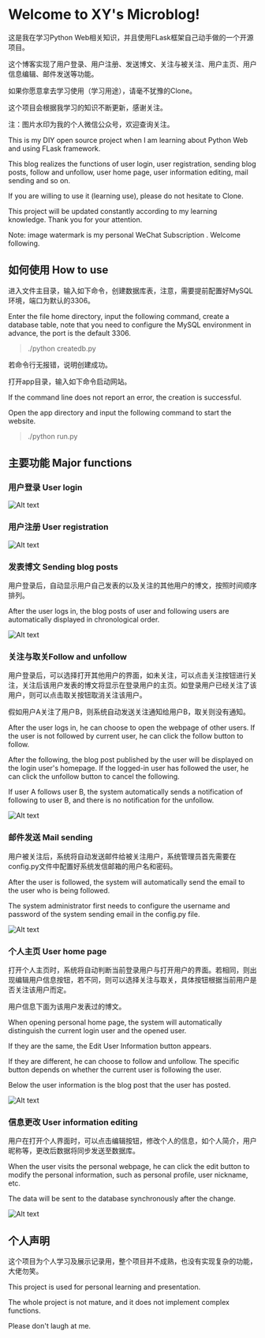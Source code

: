 # Welcome to XY's Microblog!


这是我在学习Python Web相关知识，并且使用FLask框架自己动手做的一个开源项目。

这个博客实现了用户登录、用户注册、发送博文、关注与被关注、用户主页、用户信息编辑、邮件发送等功能。

如果你愿意拿去学习使用（学习用途），请毫不犹豫的Clone。

这个项目会根据我学习的知识不断更新，感谢关注。

注：图片水印为我的个人微信公众号，欢迎查询关注。

This is my DIY open source project when I am learning about Python Web and using FLask framework.

This blog realizes the functions of user login, user registration, sending blog posts, follow and unfollow, user home page, user information editing, mail sending and so on.

If you are willing to use it (learning use), please do not hesitate to Clone.

This project will be updated constantly according to my learning knowledge. Thank you for your attention.

Note: image watermark is my personal WeChat Subscription . Welcome following.

## 如何使用  How to use

进入文件主目录，输入如下命令，创建数据库表，注意，需要提前配置好MySQL环境，端口为默认的3306。

Enter the file home directory, input the following command, create a database table, note that you need to configure the MySQL environment in advance, the port is the default 3306.

>./python createdb.py 


若命令行无报错，说明创建成功。

打开app目录，输入如下命令启动网站。

If the command line does not report an error, the creation is successful.

Open the app directory and input the following command to start the website.

>./python run.py

## 主要功能 Major functions

### 用户登录 User login

![Alt text](https://github.com/xysecurity/microblog/raw/master/image/login.png)

### 用户注册 User registration

![Alt text](https://github.com/xysecurity/microblog/raw/master/image/register.png)

### 发表博文 Sending blog posts
用户登录后，自动显示用户自己发表的以及关注的其他用户的博文，按照时间顺序排列。

After the user logs in, the blog posts of user and following users are automatically displayed in chronological order.

![Alt text](https://github.com/xysecurity/microblog/raw/master/image/login-in.jpg)

### 关注与取关Follow and unfollow

用户登录后，可以选择打开其他用户的界面，如未关注，可以点击关注按钮进行关注，关注后该用户发表的博文将显示在登录用户的主页。如登录用户已经关注了该用户，则可以点击取关按钮取消关注该用户。

假如用户A关注了用户B，则系统自动发送关注通知给用户B，取关则没有通知。

After the user logs in, he can choose to open the webpage of other users. If the user is not followed by current user, he can click the follow button to follow. 

After the following, the blog post published by the user will be displayed on the login user's homepage. If the logged-in user has followed the user, he can click the unfollow button to cancel the following.

If user A follows user B, the system automatically sends a notification of following to user B, and there is no notification for the unfollow.

![Alt text](https://github.com/xysecurity/microblog/raw/master/image/follow.jpg)

### 邮件发送 Mail sending
用户被关注后，系统将自动发送邮件给被关注用户，系统管理员首先需要在config.py文件中配置好系统发信邮箱的用户名和密码。

After the user is followed, the system will automatically send the email to the user who is being followed. 

The system administrator first needs to configure the username and password of the system sending email in the config.py file.

![Alt text](https://github.com/xysecurity/microblog/raw/master/image/email.jpg)

### 个人主页 User home page
打开个人主页时，系统将自动判断当前登录用户与打开用户的界面。若相同，则出现编辑用户信息按钮，若不同，则可以选择关注与取关，具体按钮根据当前用户是否关注该用户而定。

用户信息下面为该用户发表过的博文。

When opening personal home page, the system will automatically distinguish the current login user and the opened user.

If they are the same, the Edit User Information button appears. 

If they are different, he can choose to follow and unfollow. The specific button depends on whether the current user is following the user.

Below the user information is the blog post that the user has posted.

![Alt text](https://github.com/xysecurity/microblog/raw/master/image/personal.jpg)


### 信息更改 User information editing
用户在打开个人界面时，可以点击编辑按钮，修改个人的信息，如个人简介，用户昵称等，更改后数据将同步发送至数据库。

When the user visits the personal webpage, he can click the edit button to modify the personal information, such as personal profile, user nickname, etc.

The data will be sent to the database synchronously after the change.

![Alt text](https://github.com/xysecurity/microblog/raw/master/image/edit.png)

## 个人声明

这个项目为个人学习及展示记录用，整个项目并不成熟，也没有实现复杂的功能，大佬勿笑。

This project is used for personal learning and presentation. 

The whole project is not mature, and it does not implement complex functions.

Please don't laugh at me.
